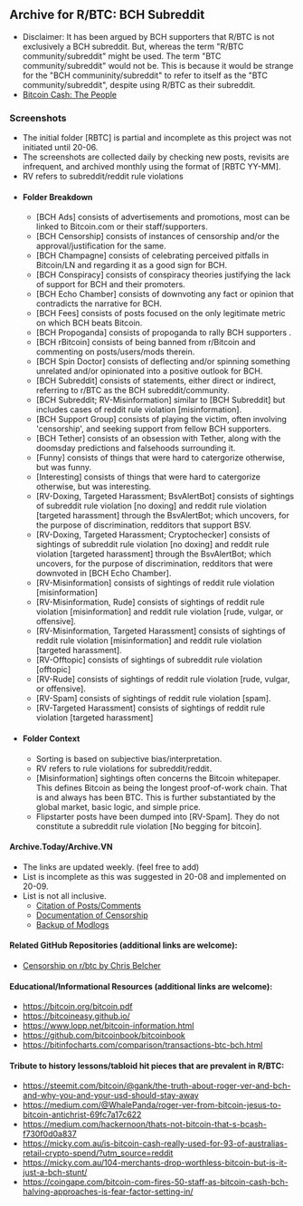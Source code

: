 ## Archive for R/BTC: BCH Subreddit
-  Disclaimer: It has been argued by BCH supporters that R/BTC is not exclusively a BCH subreddit. But, whereas the term "R/BTC community/subreddit" might be used. The term "BTC community/subreddit" would not be. This is because it would be strange for the "BCH communinity/subreddit" to refer to itself as the "BTC community/subreddit", despite using R/BTC as their subreddit. 
- [Bitcoin Cash: The People](https://read.cash/@Read.Cash/bitcoin-cash-the-people-66e43350)
### Screenshots
- The initial folder [RBTC] is partial and incomplete as this project was not initiated until 20-06.
- The screenshots are collected daily by checking new posts, revisits are infrequent, and archived monthly using the format of [RBTC YY-MM]. 
- RV refers to subreddit/reddit rule violations
- #### Folder Breakdown
   - [BCH Ads] consists of advertisements and promotions, most can be linked to Bitcoin.com or their staff/supporters.
   - [BCH Censorship] consists of instances of censorship and/or the approval/justification for the same.
   - [BCH Champagne] consists of celebrating perceived pitfalls in Bitcoin/LN and regarding it as a good sign for BCH.
   - [BCH Conspiracy] consists of conspiracy theories justifying the lack of support for BCH and their promoters.
   - [BCH Echo Chamber] consists of downvoting any fact or opinion that contradicts the narrative for BCH.
   - [BCH Fees] consists of posts focused on the only legitimate metric on which BCH beats Bitcoin.
   - [BCH Propoganda] consists of propoganda to rally BCH supporters .
   - [BCH rBitcoin] consists of being banned from r/Bitcoin and commenting on posts/users/mods therein.
   - [BCH Spin Doctor] consists of deflecting and/or spinning something unrelated and/or opinionated into a positive outlook for BCH.
   - [BCH Subreddit] consists of statements, either direct or indirect, referring to r/BTC as the BCH subreddit/community.
   - [BCH Subreddit; RV-Misinformation] similar to [BCH Subreddit] but includes cases of reddit rule violation [misinformation].
   - [BCH Support Group] consists of playing the victim, often involving 'censorship', and seeking support from fellow BCH supporters.
   - [BCH Tether] consists of an obsession with Tether, along with the doomsday predictions and falsehoods surrounding it.
   - [Funny] consists of things that were hard to catergorize otherwise, but was funny.
   - [Interesting] consists of things that were hard to catergorize otherwise, but was interesting.
   - [RV-Doxing, Targeted Harassment; BsvAlertBot] consists of sightings of subreddit rule violation [no doxing] and reddit rule violation [targeted harassment] through the BsvAlertBot; which uncovers, for the purpose of discrimination, redditors that support BSV. 
   - [RV-Doxing, Targeted Harassment; Cryptochecker] consists of sightings of subreddit rule violation [no doxing] and reddit rule violation [targeted harassment] through the BsvAlertBot; which uncovers, for the purpose of discrimination, redditors that were downvoted in [BCH Echo Chamber].
   - [RV-Misinformation] consists of sightings of reddit rule violation [misinformation]
   - [RV-Misinformation, Rude] consists of sightings of reddit rule violation [misinformation] and reddit rule violation [rude, vulgar, or offensive].
   - [RV-Misinformation, Targeted Harassment] consists of sightings of reddit rule violation [misinformation] and reddit rule violation [targeted harassment].
   - [RV-Offtopic] consists of sightings of subreddit rule violation [offtopic]
   - [RV-Rude] consists of sightings of reddit rule violation [rude, vulgar, or offensive]. 
   - [RV-Spam] consists of sightings of reddit rule violation [spam].
   - [RV-Targeted Harassment] consists of sightings of reddit rule violation [targeted harassment]
 - #### Folder Context
    - Sorting is based on subjective bias/interpretation.
    - RV refers to rule violations for subreddit/reddit.
    - [Misinformation] sightings often concerns the Bitcoin whitepaper. This defines Bitcoin as being the longest proof-of-work chain. That is and always has been BTC. This is further substantiated by the global market, basic logic, and simple price.
    - Flipstarter posts have been dumped into [RV-Spam]. They do not constitute a subreddit rule violation [No begging for bitcoin].
 
#### Archive.Today/Archive.VN
- The links are updated weekly. (feel free to add)
- List is incomplete as this was suggested in 20-08 and implemented on 20-09.
- List is not all inclusive.
   - [Citation of Posts/Comments](https://archive.vn/https://www.reddit.com/r/btc*)
   - [Documentation of Censorship](https://archive.vn/https://snew.notabug.io/r/btc*)
   - [Backup of Modlogs](https://archive.vn/https://modlogs.fyi/r/btc*)
	
#### Related GitHub Repositories (additional links are welcome):
   - [Censorship on r/btc by Chris Belcher](https://gist.github.com/chris-belcher/c9f4b90bec1b2fbf8caaab178719ac24)

#### Educational/Informational Resources (additional links are welcome):
- https://bitcoin.org/bitcoin.pdf
- https://bitcoineasy.github.io/
- https://www.lopp.net/bitcoin-information.html
- https://github.com/bitcoinbook/bitcoinbook
- https://bitinfocharts.com/comparison/transactions-btc-bch.html

#### Tribute to history lessons/tabloid hit pieces that are prevalent in R/BTC:
- https://steemit.com/bitcoin/@gank/the-truth-about-roger-ver-and-bch-and-why-you-and-your-usd-should-stay-away
- https://medium.com/@WhalePanda/roger-ver-from-bitcoin-jesus-to-bitcoin-antichrist-69fc7a17c622
- https://medium.com/hackernoon/thats-not-bitcoin-that-s-bcash-f730f0d0a837
- https://micky.com.au/is-bitcoin-cash-really-used-for-93-of-australias-retail-crypto-spend/?utm_source=reddit
- https://micky.com.au/104-merchants-drop-worthless-bitcoin-but-is-it-just-a-bch-stunt/
- https://coingape.com/bitcoin-com-fires-50-staff-as-bitcoin-cash-bch-halving-approaches-is-fear-factor-setting-in/
